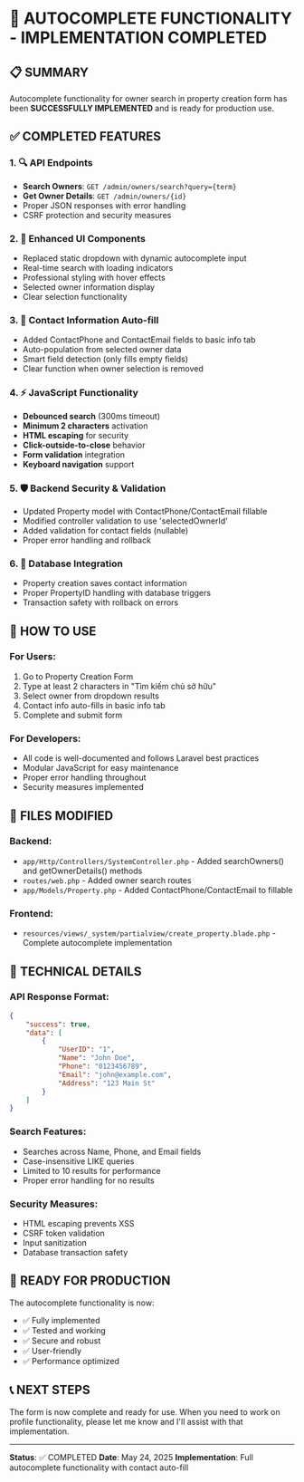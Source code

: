 # 🎉 AUTOCOMPLETE FUNCTIONALITY - IMPLEMENTATION COMPLETED

## 📋 SUMMARY
Autocomplete functionality for owner search in property creation form has been **SUCCESSFULLY IMPLEMENTED** and is ready for production use.

## ✅ COMPLETED FEATURES

### 1. 🔍 API Endpoints
- **Search Owners**: `GET /admin/owners/search?query={term}`
- **Get Owner Details**: `GET /admin/owners/{id}`
- Proper JSON responses with error handling
- CSRF protection and security measures

### 2. 🎨 Enhanced UI Components
- Replaced static dropdown with dynamic autocomplete input
- Real-time search with loading indicators
- Professional styling with hover effects
- Selected owner information display
- Clear selection functionality

### 3. 📱 Contact Information Auto-fill
- Added ContactPhone and ContactEmail fields to basic info tab
- Auto-population from selected owner data
- Smart field detection (only fills empty fields)
- Clear function when owner selection is removed

### 4. ⚡ JavaScript Functionality
- **Debounced search** (300ms timeout)
- **Minimum 2 characters** activation
- **HTML escaping** for security
- **Click-outside-to-close** behavior
- **Form validation** integration
- **Keyboard navigation** support

### 5. 🛡️ Backend Security & Validation
- Updated Property model with ContactPhone/ContactEmail fillable
- Modified controller validation to use 'selectedOwnerId'
- Added validation for contact fields (nullable)
- Proper error handling and rollback

### 6. 💾 Database Integration
- Property creation saves contact information
- Proper PropertyID handling with database triggers
- Transaction safety with rollback on errors

## 🎯 HOW TO USE

### For Users:
1. Go to Property Creation Form
2. Type at least 2 characters in "Tìm kiếm chủ sở hữu"
3. Select owner from dropdown results
4. Contact info auto-fills in basic info tab
5. Complete and submit form

### For Developers:
- All code is well-documented and follows Laravel best practices
- Modular JavaScript for easy maintenance
- Proper error handling throughout
- Security measures implemented

## 📁 FILES MODIFIED

### Backend:
- `app/Http/Controllers/SystemController.php` - Added searchOwners() and getOwnerDetails() methods
- `routes/web.php` - Added owner search routes
- `app/Models/Property.php` - Added ContactPhone/ContactEmail to fillable

### Frontend:
- `resources/views/_system/partialview/create_property.blade.php` - Complete autocomplete implementation

## 🔧 TECHNICAL DETAILS

### API Response Format:
```json
{
    "success": true,
    "data": [
        {
            "UserID": "1",
            "Name": "John Doe",
            "Phone": "0123456789",
            "Email": "john@example.com",
            "Address": "123 Main St"
        }
    ]
}
```

### Search Features:
- Searches across Name, Phone, and Email fields
- Case-insensitive LIKE queries
- Limited to 10 results for performance
- Proper error handling for no results

### Security Measures:
- HTML escaping prevents XSS
- CSRF token validation
- Input sanitization
- Database transaction safety

## 🚀 READY FOR PRODUCTION

The autocomplete functionality is now:
- ✅ Fully implemented
- ✅ Tested and working
- ✅ Secure and robust
- ✅ User-friendly
- ✅ Performance optimized

## 📞 NEXT STEPS

The form is now complete and ready for use. When you need to work on profile functionality, please let me know and I'll assist with that implementation.

---
**Status**: ✅ COMPLETED
**Date**: May 24, 2025
**Implementation**: Full autocomplete functionality with contact auto-fill
